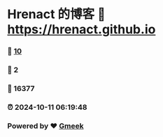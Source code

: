 # Hrenact 的博客 :link: https://hrenact.github.io 
### :page_facing_up: [10](https://hrenact.github.io/tag.html) 
### :speech_balloon: 2 
### :hibiscus: 16377 
### :alarm_clock: 2024-10-11 06:19:48 
### Powered by :heart: [Gmeek](https://github.com/Meekdai/Gmeek)
